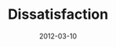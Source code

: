 ---
layout: message
category: message
series: "Game Changers"
title: "Dissatisfaction"
date: 2012-03-10
message_id: 717
---
